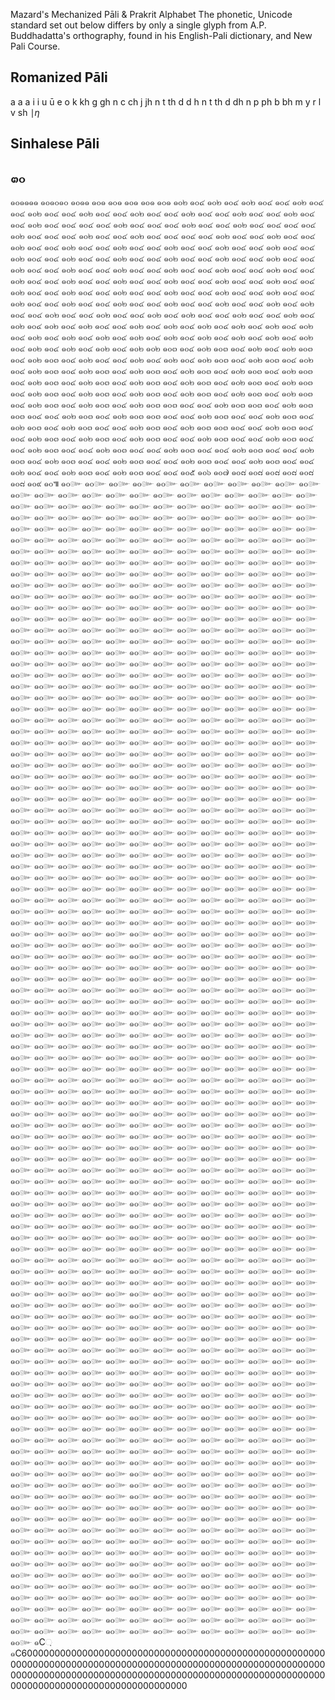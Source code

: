 Mazard's Mechanized Pāli \& Prakrit Alphabet The phonetic, Unicode standard set out below differs by only a single glyph from A.P. Buddhadatta's orthography, found in his English-Pali dictionary, and New Pali Course.

## Romanized Pāli

a a a i i u ū e o k kh g gh n c ch j jh n t th d d h n t th d dh n p ph b bh m y r l v sh $\mid \eta$

## Sinhalese Pāli

## ๓๐

๑๐๑๑๑๑
๑๐๑๐๑๐
๑๐๑๑
๑๐๑
๑๐๑
๑๐๑
๑๐๑
๑๐๑
๑๐๒
๑๐๔
๑๐๒
๑๐๔
๑๐๒
๑๐๔
๑๐๔
๑๐๒
๑๐๔
๑๐๔
๑๐๒
๑๐๔
๑๐๔
๑๐๒
๑๐๔
๑๐๔
๑๐๒
๑๐๔
๑๐๔
๑๐๒
๑๐๔
๑๐๔
๑๐๒
๑๐๔
๑๐๔
๑๐๒
๑๐๔
๑๐๔
๑๐๒
๑๐๔
๑๐๔
๑๐๔
๑๐๔
๑๐๒
๑๐๔
๑๐๔
๑๐๔
๑๐๒
๑๐๔
๑๐๔
๑๐๒
๑๐๔
๑๐๔
๑๐๔
๑๐๔
๑๐๒
๑๐๔
๑๐๔
๑๐๔
๑๐๒
๑๐๔
๑๐๔
๑๐๒
๑๐๔
๑๐๔
๑๐๔
๑๐๔
๑๐๒
๑๐๔
๑๐๔
๑๐๒
๑๐๔
๑๐๔
๑๐๒
๑๐๔
๑๐๔
๑๐๒
๑๐๔
๑๐๔
๑๐๒
๑๐๔
๑๐๔
๑๐๒
๑๐๔
๑๐๔
๑๐๒
๑๐๔
๑๐๔
๑๐๒
๑๐๔
๑๐๔
๑๐๒
๑๐๔
๑๐๔
๑๐๒
๑๐๔
๑๐๔
๑๐๒
๑๐๔
๑๐๔
๑๐๒
๑๐๔
๑๐๔
๑๐๒
๑๐๔
๑๐๔
๑๐๒
๑๐๔
๑๐๔
๑๐๒
๑๐๔
๑๐๔
๑๐๒
๑๐๔
๑๐๔
๑๐๒
๑๐๔
๑๐๔
๑๐๒
๑๐๔
๑๐๔
๑๐๒
๑๐๔
๑๐๔
๑๐๒
๑๐๔
๑๐๔
๑๐๒
๑๐๔
๑๐๔
๑๐๒
๑๐๔
๑๐๔
๑๐๒
๑๐๔
๑๐๔
๑๐๒
๑๐๔
๑๐๔
๑๐๒
๑๐๔
๑๐๔
๑๐๒
๑๐๔
๑๐๔
๑๐๒
๑๐๔
๑๐๔
๑๐๒
๑๐๔
๑๐๔
๑๐๒
๑๐๔
๑๐๔
๑๐๒
๑๐๔
๑๐๔
๑๐๒
๑๐๔
๑๐๔
๑๐๒
๑๐๔
๑๐๔
๑๐๒
๑๐๔
๑๐๔
๑๐๒
๑๐๔
๑๐๔
๑๐๒
๑๐๔
๑๐๔
๑๐๒
๑๐๔
๑๐๔
๑๐๒
๑๐๔
๑๐๔
๑๐๒
๑๐๔
๑๐๒
๑๐๔
๑๐๔
๑๐๒
๑๐๔
๑๐๔
๑๐๒
๑๐๔
๑๐๔
๑๐๒
๑๐๔
๑๐๒
๑๐๔
๑๐๔
๑๐๒
๑๐๔
๑๐๔
๑๐๒
๑๐๔
๑๐๒
๑๐๔
๑๐๒
๑๐๔
๑๐๒
๑๐๔
๑๐๔
๑๐๒
๑๐๔
๑๐๒
๑๐๔
๑๐๒
๑๐๔
๑๐๒
๑๐๔
๑๐๒
๑๐๔
๑๐๒
๑๐๔
๑๐๒
๑๐๔
๑๐๒
๑๐๔
๑๐๒
๑๐๔
๑๐๒
๑๐๔
๑๐๒
๑๐๔
๑๐๒
๑๐๔
๑๐๒
๑๐๔
๑๐๒
๑๐๔
๑๐๒
๑๐๔
๑๐๒
๑๐๔
๑๐๒
๑๐๔
๑๐๒
๑๐๔
๑๐๒
๑๐๒
๑๐๓
๑๐๔
๑๐๒
๑๐๓
๑๐๔
๑๐๒
๑๐๔
๑๐๒
๑๐๓
๑๐๔
๑๐๒
๑๐๓
๑๐๔
๑๐๒
๑๐๔
๑๐๔
๑๐๒
๑๐๔
๑๐๒
๑๐๔
๑๐๒
๑๐๓
๑๐๔
๑๐๒
๑๐๓
๑๐๔
๑๐๒
๑๐๔
๑๐๒
๑๐๓
๑๐๔
๑๐๒
๑๐๓
๑๐๔
๑๐๒
๑๐๓
๑๐๔
๑๐๒
๑๐๓
๑๐๔
๑๐๒
๑๐๓
๑๐๔
๑๐๒
๑๐๓
๑๐๔
๑๐๒
๑๐๓
๑๐๔
๑๐๒
๑๐๓
๑๐๔
๑๐๒
๑๐๓
๑๐๔
๑๐๒
๑๐๓
๑๐๔
๑๐๒
๑๐๓
๑๐๔
๑๐๒
๑๐๓
๑๐๔
๑๐๒
๑๐๓
๑๐๔
๑๐๒
๑๐๓
๑๐๔
๑๐๒
๑๐๓
๑๐๔
๑๐๒
๑๐๓
๑๐๔
๑๐๒
๑๐๓
๑๐๔
๑๐๒
๑๐๓
๑๐๔
๑๐๒
๑๐๓
๑๐๔
๑๐๒
๑๐๓
๑๐๔
๑๐๒
๑๐๓
๑๐๓
๑๐๔
๑๐๔
๑๐๒
๑๐๓
๑๐๓
๑๐๔
๑๐๒
๑๐๓
๑๐๓
๑๐๔
๑๐๔
๑๐๒
๑๐๓
๑๐๔
๑๐๒
๑๐๓
๑๐๓
๑๐๔
๑๐๔
๑๐๒
๑๐๓
๑๐๔
๑๐๔
๑๐๒
๑๐๓
๑๐๔
๑๐๒
๑๐๓
๑๐๔
๑๐๒
๑๐๓
๑๐๔
๑๐๔
๑๐๒
๑๐๓
๑๐๔
๑๐๒
๑๐๓
๑๐๓
๑๐๔
๑๐๔
๑๐๒
๑๐๓
๑๐๔
๑๐๔
๑๐๒
๑๐๓
๑๐๔
๑๐๒
๑๐๓
๑๐๔
๑๐๒
๑๐๓
๑๐๔
๑๐๔
๑๐๒
๑๐๓
๑๐๔
๑๐๔
๑๐๒
๑๐๓
๑๐๔
๑๐๔
๑๐๒
๑๐๓
๑๐๔
๑๐๔
๑๐๒
๑๐๓
๑๐๔
๑๐๔
๑๐๒
๑๐๓
๑๐๔
๑๐๔
๑๐๒
๑๐๓
๑๐๔
๑๐๔
๑๐๒
๑๐๓
๑๐๔
๑๐๒
๑๐๓
๑๐๔
๑๐๔
๑๐๒
๑๐๓
๑๐๔
๑๐๔
๑๐๒
๑๐๓
๑๐๔
๑๐๔
๑๐๒
๑๐๓
๑๐๔
๑๐๔
๑๐๒
๑๐๔
๑๐๔
๑๐๒
๑๐๓
๑๐๔
๑๐๒
๑๐๓
๑๐๔
๑๐๔
๑๐๕
๑๐๖
๑๐๗
๑๐๘
๑๐๘
๑๐๘
๑๐๘
๑๐๘
๑๐๘
๑๐๙
๑๐๚
๑๐๛
๑๐๛
๑๐๛
๑๐๛
๑๐๛
๑๐๛
๑๐๛
๑๐๛
๑๐๛
๑๐๛
๑๐๛
๑๐๛
๑๐๛
๑๐๛
๑๐๛
๑๐๛
๑๐๛
๑๐๛
๑๐๛
๑๐๛
๑๐๛
๑๐๛
๑๐๛
๑๐๛
๑๐๛
๑๐๛
๑๐๛
๑๐๛
๑๐๛
๑๐๛
๑๐๛
๑๐๛
๑๐๛
๑๐๛
๑๐๛
๑๐๛
๑๐๛
๑๐๛
๑๐๛
๑๐๛
๑๐๛
๑๐๛
๑๐๛
๑๐๛
๑๐๛
๑๐๛
๑๐๛
๑๐๛
๑๐๛
๑๐๛
๑๐๛
๑๐๛
๑๐๛
๑๐๛
๑๐๛
๑๐๛
๑๐๛
๑๐๛
๑๐๛
๑๐๛
๑๐๛
๑๐๛
๑๐๛
๑๐๛
๑๐๛
๑๐๛
๑๐๛
๑๐๛
๑๐๛
๑๐๛
๑๐๛
๑๐๛
๑๐๛
๑๐๛
๑๐๛
๑๐๛
๑๐๛
๑๐๛
๑๐๛
๑๐๛
๑๐๛
๑๐๛
๑๐๛
๑๐๛
๑๐๛
๑๐๛
๑๐๛
๑๐๛
๑๐๛
๑๐๛
๑๐๛
๑๐๛
๑๐๛
๑๐๛
๑๐๛
๑๐๛
๑๐๛
๑๐๛
๑๐๛
๑๐๛
๑๐๛
๑๐๛
๑๐๛
๑๐๛
๑๐๛
๑๐๛
๑๐๛
๑๐๛
๑๐๛
๑๐๛
๑๐๛
๑๐๛
๑๐๛
๑๐๛
๑๐๛
๑๐๛
๑๐๛
๑๐๛
๑๐๛
๑๐๛
๑๐๛
๑๐๛
๑๐๛
๑๐๛
๑๐๛
๑๐๛
๑๐๛
๑๐๛
๑๐๛
๑๐๛
๑๐๛
๑๐๛
๑๐๛
๑๐๛
๑๐๛
๑๐๛
๑๐๛
๑๐๛
๑๐๛
๑๐๛
๑๐๛
๑๐๛
๑๐๛
๑๐๛
๑๐๛
๑๐๛
๑๐๛
๑๐๛
๑๐๛
๑๐๛
๑๐๛
๑๐๛
๑๐๛
๑๐๛
๑๐๛
๑๐๛
๑๐๛
๑๐๛
๑๐๛
๑๐๛
๑๐๛
๑๐๛
๑๐๛
๑๐๛
๑๐๛
๑๐๛
๑๐๛
๑๐๛
๑๐๛
๑๐๛
๑๐๛
๑๐๛
๑๐๛
๑๐๛
๑๐๛
๑๐๛
๑๐๛
๑๐๛
๑๐๛
๑๐๛
๑๐๛
๑๐๛
๑๐๛
๑๐๛
๑๐๛
๑๐๛
๑๐๛
๑๐๛
๑๐๛
๑๐๛
๑๐๛
๑๐๛
๑๐๛
๑๐๛
๑๐๛
๑๐๛
๑๐๛
๑๐๛
๑๐๛
๑๐๛
๑๐๛
๑๐๛
๑๐๛
๑๐๛
๑๐๛
๑๐๛
๑๐๛
๑๐๛
๑๐๛
๑๐๛
๑๐๛
๑๐๛
๑๐๛
๑๐๛
๑๐๛
๑๐๛
๑๐๛
๑๐๛
๑๐๛
๑๐๛
๑๐๛
๑๐๛
๑๐๛
๑๐๛
๑๐๛
๑๐๛
๑๐๛
๑๐๛
๑๐๛
๑๐๛
๑๐๛
๑๐๛
๑๐๛
๑๐๛
๑๐๛
๑๐๛
๑๐๛
๑๐๛
๑๐๛
๑๐๛
๑๐๛
๑๐๛
๑๐๛
๑๐๛
๑๐๛
๑๐๛
๑๐๛
๑๐๛
๑๐๛
๑๐๛
๑๐๛
๑๐๛
๑๐๛
๑๐๛
๑๐๛
๑๐๛
๑๐๛
๑๐๛
๑๐๛
๑๐๛
๑๐๛
๑๐๛
๑๐๛
๑๐๛
๑๐๛
๑๐๛
๑๐๛
๑๐๛
๑๐๛
๑๐๛
๑๐๛
๑๐๛
๑๐๛
๑๐๛
๑๐๛
๑๐๛
๑๐๛
๑๐๛
๑๐๛
๑๐๛
๑๐๛
๑๐๛
๑๐๛
๑๐๛
๑๐๛
๑๐๛
๑๐๛
๑๐๛
๑๐๛
๑๐๛
๑๐๛
๑๐๛
๑๐๛
๑๐๛
๑๐๛
๑๐๛
๑๐๛
๑๐๛
๑๐๛
๑๐๛
๑๐๛
๑๐๛
๑๐๛
๑๐๛
๑๐๛
๑๐๛
๑๐๛
๑๐๛
๑๐๛
๑๐๛
๑๐๛
๑๐๛
๑๐๛
๑๐๛
๑๐๛
๑๐๛
๑๐๛
๑๐๛
๑๐๛
๑๐๛
๑๐๛
๑๐๛
๑๐๛
๑๐๛
๑๐๛
๑๐๛
๑๐๛
๑๐๛
๑๐๛
๑๐๛
๑๐๛
๑๐๛
๑๐๛
๑๐๛
๑๐๛
๑๐๛
๑๐๛
๑๐๛
๑๐๛
๑๐๛
๑๐๛
๑๐๛
๑๐๛
๑๐๛
๑๐๛
๑๐๛
๑๐๛
๑๐๛
๑๐๛
๑๐๛
๑๐๛
๑๐๛
๑๐๛
๑๐๛
๑๐๛
๑๐๛
๑๐๛
๑๐๛
๑๐๛
๑๐๛
๑๐๛
๑๐๛
๑๐๛
๑๐๛
๑๐๛
๑๐๛
๑๐๛
๑๐๛
๑๐๛
๑๐๛
๑๐๛
๑๐๛
๑๐๛
๑๐๛
๑๐๛
๑๐๛
๑๐๛
๑๐๛
๑๐๛
๑๐๛
๑๐๛
๑๐๛
๑๐๛
๑๐๛
๑๐๛
๑๐๛
๑๐๛
๑๐๛
๑๐๛
๑๐๛
๑๐๛
๑๐๛
๑๐๛
๑๐๛
๑๐๛
๑๐๛
๑๐๛
๑๐๛
๑๐๛
๑๐๛
๑๐๛
๑๐๛
๑๐๛
๑๐๛
๑๐๛
๑๐๛
๑๐๛
๑๐๛
๑๐๛
๑๐๛
๑๐๛
๑๐๛
๑๐๛
๑๐๛
๑๐๛
๑๐๛
๑๐๛
๑๐๛
๑๐๛
๑๐๛
๑๐๛
๑๐๛
๑๐๛
๑๐๛
๑๐๛
๑๐๛
๑๐๛
๑๐๛
๑๐๛
๑๐๛
๑๐๛
๑๐๛
๑๐๛
๑๐๛
๑๐๛
๑๐๛
๑๐๛
๑๐๛
๑๐๛
๑๐๛
๑๐๛
๑๐๛
๑๐๛
๑๐๛
๑๐๛
๑๐๛
๑๐๛
๑๐๛
๑๐๛
๑๐๛
๑๐๛
๑๐๛
๑๐๛
๑๐๛
๑๐๛
๑๐๛
๑๐๛
๑๐๛
๑๐๛
๑๐๛
๑๐๛
๑๐๛
๑๐๛
๑๐๛
๑๐๛
๑๐๛
๑๐๛
๑๐๛
๑๐๛
๑๐๛
๑๐๛
๑๐๛
๑๐๛
๑๐๛
๑๐๛
๑๐๛
๑๐๛
๑๐๛
๑๐๛
๑๐๛
๑๐๛
๑๐๛
๑๐๛
๑๐๛
๑๐๛
๑๐๛
๑๐๛
๑๐๛
๑๐๛
๑๐๛
๑๐๛
๑๐๛
๑๐๛
๑๐๛
๑๐๛
๑๐๛
๑๐๛
๑๐๛
๑๐๛
๑๐๛
๑๐๛
๑๐๛
๑๐๛
๑๐๛
๑๐๛
๑๐๛
๑๐๛
๑๐๛
๑๐๛
๑๐๛
๑๐๛
๑๐๛
๑๐๛
๑๐๛
๑๐๛
๑๐๛
๑๐๛
๑๐๛
๑๐๛
๑๐๛
๑๐๛
๑๐๛
๑๐๛
๑๐๛
๑๐๛
๑๐๛
๑๐๛
๑๐๛
๑๐๛
๑๐๛
๑๐๛
๑๐๛
๑๐๛
๑๐๛
๑๐๛
๑๐๛
๑๐๛
๑๐๛
๑๐๛
๑๐๛
๑๐๛
๑๐๛
๑๐๛
๑๐๛
๑๐๛
๑๐๛
๑๐๛
๑๐๛
๑๐๛
๑๐๛
๑๐๛
๑๐๛
๑๐๛
๑๐๛
๑๐๛
๑๐๛
๑๐๛
๑๐๛
๑๐๛
๑๐๛
๑๐๛
๑๐๛
๑๐๛
๑๐๛
๑๐๛
๑๐๛
๑๐๛
๑๐๛
๑๐๛
๑๐๛
๑๐๛
๑๐๛
๑๐๛
๑๐๛
๑๐๛
๑๐๛
๑๐๛
๑๐๛
๑๐๛
๑๐๛
๑๐๛
๑๐๛
๑๐๛
๑๐๛
๑๐๛
๑๐๛
๑๐๛
๑๐๛
๑๐๛
๑๐๛
๑๐๛
๑๐๛
๑๐๛
๑๐๛
๑๐๛
๑๐๛
๑๐๛
๑๐๛
๑๐๛
๑๐๛
๑๐๛
๑๐๛
๑๐๛
๑๐๛
๑๐๛
๑๐๛
๑๐๛
๑๐๛
๑๐๛
๑๐๛
๑๐๛
๑๐๛
๑๐๛
๑๐๛
๑๐๛
๑๐๛
๑๐๛
๑๐๛
๑๐๛
๑๐๛
๑๐๛
๑๐๛
๑๐๛
๑๐๛
๑๐๛
๑๐๛
๑๐๛
๑๐๛
๑๐๛
๑๐๛
๑๐๛
๑๐๛
๑๐๛
๑๐๛
๑๐๛
๑๐๛
๑๐๛
๑๐๛
๑๐๛
๑๐๛
๑๐๛
๑๐๛
๑๐๛
๑๐๛
๑๐๛
๑๐๛
๑๐๛
๑๐๛
๑๐๛
๑๐๛
๑๐๛
๑๐๛
๑๐๛
๑๐๛
๑๐๛
๑๐๛
๑๐๛
๑๐๛
๑๐๛
๑๐๛
๑๐๛
๑๐๛
๑๐๛
๑๐๛
๑๐๛
๑๐๛
๑๐๛
๑๐๛
๑๐๛
๑๐๛
๑๐๛
๑๐๛
๑๐๛
๑๐๛
๑๐๛
๑๐๛
๑๐๛
๑๐๛
๑๐๛
๑๐๛
๑๐๛
๑๐๛
๑๐๛
๑๐๛
๑๐๛
๑๐๛
๑๐๛
๑๐๛
๑๐๛
๑๐๛
๑๐๛
๑๐๛
๑๐๛
๑๐๛
๑๐๛
๑๐๛
๑๐๛
๑๐๛
๑๐๛
๑๐๛
๑๐๛
๑๐๛
๑๐๛
๑๐๛
๑๐๛
๑๐๛
๑๐๛
๑๐๛
๑๐๛
๑๐๛
๑๐๛
๑๐๛
๑๐๛
๑๐๛
๑๐๛
๑๐๛
๑๐๛
๑๐๛
๑๐๛
๑๐๛
๑๐๛
๑๐๛
๑๐๛
๑๐๛
๑๐๛
๑๐๛
๑๐๛
๑๐๛
๑๐๛
๑๐๛
๑๐๛
๑๐๛
๑๐๛
๑๐๛
๑๐๛
๑๐๛
๑๐๛
๑๐๛
๑๐๛
๑๐๛
๑๐๛
๑๐๛
๑๐๛
๑๐๛
๑๐๛
๑๐๛
๑๐๛
๑๐๛
๑๐๛
๑๐๛
๑๐๛
๑๐๛
๑๐๛
๑๐๛
๑๐๛
๑๐๛
๑๐๛
๑๐๛
๑๐๛
๑๐๛
๑๐๛
๑๐๛
๑๐๛
๑๐๛
๑๐๛
๑๐๛
๑๐๛
๑๐๛
๑๐๛
๑๐๛
๑๐๛
๑๐๛
๑๐๛
๑๐๛
๑๐๛
๑๐๛
๑๐๛
๑๐๛
๑๐๛
๑๐๛
๑๐๛
๑๐๛
๑๐๛
๑๐๛
๑๐๛
๑๐๛
๑๐๛
๑๐๛
๑๐๛
๑๐๛
๑๐๛
๑๐๛
๑๐๛
๑๐๛
๑๐๛
๑๐๛
๑๐๛
๑๐๛
๑๐๛
๑๐๛
๑๐๛
๑๐๛
๑๐๛
๑๐๛
๑๐๛
๑๐๛
๑๐๛
๑๐๛
๑๐๛
๑๐๛
๑๐๛
๑๐๛
๑๐๛
๑๐๛
๑๐๛
๑๐๛
๑๐๛
๑๐๛
๑๐๛
๑๐๛
๑๐๛
๑๐๛
๑๐๛
๑๐๛
๑๐๛
๑๐๛
๑๐๛
๑๐๛
๑๐๛
๑๐๛
๑๐๛
๑๐๛
๑๐๛
๑๐๛
๑๐๛
๑๐๛
๑๐๛
๑๐๛
๑๐๛
๑๐๛
๑๐๛
๑๐๛
๑๐๛
๑๐๛
๑๐๛
๑๐๛
๑๐๛
๑๐๛
๑๐๛
๑๐๛
๑๐๛
๑๐๛
๑๐๛
๑๐๛
๑๐๛
๑๐๛
๑๐๛
๑๐๛
๑๐๛
๑๐๛
๑๐๛
๑๐๛
๑๐๛
๑๐๛
๑๐๛
๑๐๛
๑๐๛
๑๐๛
๑๐๛
๑๐๛
๑๐๛
๑๐๛
๑๐๛
๑๐๛
๑๐๛
๑๐๛
๑๐๛
๑๐๛
๑๐๛
๑๐๛
๑๐๛
๑๐๛
๑๐๛
๑๐๛
๑๐๛
๑๐๛
๑๐๛
๑๐๛
๑๐๛
๑๐๛
๑๐๛
๑๐๛
๑๐๛
๑๐๛
๑๐๛
๑๐๛
๑๐๛
๑๐๛
๑๐๛
๑๐๛
๑๐๛
๑๐๛
๑๐๛
๑๐๛
๑๐๛
๑๐๛
๑๐๛
๑๐๛
๑๐๛
๑๐๛
๑๐๛
๑๐๛
๑๐๛
๑๐๛
๑๐๛
๑๐๛
๑๐๛
๑๐๛
๑๐๛
๑๐๛
๑๐๛
๑๐๛
๑๐๛
๑๐๛
๑๐๛
๑๐๛
๑๐๛
๑๐๛
๑๐๛
๑๐๛
๑๐๛
๑๐๛
๑๐๛
๑๐๛
๑๐๛
๑๐๛
๑๐๛
๑๐๛
๑๐๛
๑๐๛
๑๐๛
๑๐๛
๑๐๛
๑๐๛
๑๐๛
๑๐๛
๑๐๛
๑๐๛
๑๐๛
๑๐๛
๑๐๛
๑๐๛
๑๐๛
๑๐๛
๑๐๛
๑๐๛
๑๐๛
๑๐๛
๑๐๛
๑๐๛
๑๐๛
๑๐๛
๑๐๛
๑๐๛
๑๐๛
๑๐๛
๑๐๛
๑๐๛
๑๐๛
๑๐๛
๑๐๛
๑๐๛
๑๐๛
๑๐๛
๑๐๛
๑๐๛
๑๐๛
๑๐๛
๑๐๛
๑๐๛
๑๐๛
๑๐๛
๑๐๛
๑๐๛
๑๐๛
๑๐๛
๑๐๛
๑๐๛
๑๐๛
๑๐๛
๑๐๛
๑๐๛
๑๐๛
๑๐๛
๑๐๛
๑๐๛
๑๐๛
๑๐๛
๑๐๛
๑๐๛
๑๐๛
๑๐๛
๑๐๛
๑๐๛
๑๐๛
๑๐๛
๑๐๛
๑๐๛
๑๐๛
๑๐๛
๑๐๛
๑๐๛
๑๐๛
๑๐๛
๑๐๛
๑๐๛
๑๐๛
๑๐๛
๑๐๛
๑๐๛
๑๐๛
๑๐๛
๑๐๛
๑๐๛
๑๐๛
๑๐๛
๑๐๛
๑๐๛
๑๐๛
๑๐๛
๑๐๛
๑๐๛
๑๐๛
๑๐๛
๑๐๛
๑๐๛
๑๐๛
๑๐๛
๑๐๛
๑๐๛
๑๐๛
๑๐๛
๑๐๛
๑๐๛
๑๐๛
๑๐๛
๑๐๛
๑๐๛
๑๐๛
๑๐๛
๑๐๛
๑๐๛
๑๐๛
๑๐๛
๑๐๛
๑๐๛
๑๐๛
๑๐๛
๑๐๛
๑๐๛
๑๐๛
๑๐๛
๑๐๛
๑๐๛
๑๐๛
๑๐๛
๑๐๛
๑๐๛
๑๐๛
๑๐๛
๑๐๛
๑๐๛
๑๐๛
๑๐๛
๑๐๛
๑๐๛
๑๐๛
๑๐๛
๑๐๛
๑๐๛
๑๐๛
๑๐๛
๑๐๛
๑๐๛
๑๐๛
๑๐๛
๑๐๛
๑๐๛
๑๐๛
๑๐๛
๑๐๛
๑๐๛
๑๐๛
๑๐๛
๑๐๛
๑๐๛
๑๐๛
๑๐๛
๑๐๛
๑๐๛
๑๐๛
๑๐๛
๑๐๛
๑๐๛
๑๐๛
๑๐๛
๑๐๛
๑๐๛
๑๐๛
๑๐๛
๑๐๛
๑๐๛
๑๐๛
๑๐๛
๑๐๛
๑๐๛
๑๐๛
๑๐๛
๑๐๛
๑๐๛
๑๐๛
๑๐๛
๑๐๛
๑๐๛
๑๐๛
๑๐๛
๑๐๛
๑๐๛
๑๐๛
๑๐๛
๑๐๛
๑๐๛
๑๐๛
๑๐๛
๑๐๛
๑๐๛
๑๐๛
๑๐๛
๑๐๛
๑๐๛
๑๐๛
๑๐๛
๑๐๛
๑๐๛
๑๐๛
๑๐๛
๑๐๛
๑๐๛
๑๐๛
๑๐๛
๑๐๛
๑๐๛
๑๐๛
๑๐๛
๑๐๛
๑๐๛
๑๐๛
๑๐๛
๑๐๛
๑๐๛
๑๐๛
๑๐๛
๑๐๛
๑๐๛
๑๐๛
๑๐๛
๑๐๛
๑๐๛
๑๐๛
๑๐๛
๑๐๛
๑๐๛
๑๐๛
๑๐๛
๑๐๛
๑๐๛
๑๐๛
๑๐๛
๑๐๛
๑๐๛
๑๐๛
๑๐๛
๑๐๛
๑๐๛
๑๐๛
๑๐๛
๑๐๛
๑๐๛
๑๐๛
๑๐๛
๑๐๛
๑๐๛
๑๐๛
๑๐๛
๑๐๛
๑๐๛
๑๐๛
๑๐๛
๑๐๛
๑๐๛
๑๐๛
๑๐๛
๑๐๛
๑๐๛
๑๐๛
๑๐๛
๑๐๛
๑๐๛
๑๐๛
๑๐๛
๑๐๛
๑๐๛
๑๐๛
๑๐๛
๑๐๛
๑๐๛
๑๐๛
๑๐๛
๑๐๛
๑๐๛
๑๐๛
๑๐๛
๑๐๛
๑๐๛
๑๐๛
๑๐๛
๑๐๛
๑๐๛
๑๐๛
๑๐๛
๑๐๛
๑๐๛
๑๐๛
๑๐๛
๑๐๛
๑๐๛
๑๐๛
๑๐๛
๑๐๛
๑๐๛
๑๐๛
๑๐๛
๑๐๛
๑๐๛
๑๐๛
๑๐๛
๑๐๛
๑๐๛
๑๐๛
๑๐๛
๑๐๛
๑๐๛
๑๐๛
๑๐๛
๑๐๛
๑๐๛
๑๐๛
๑๐๛
๑๐๛
๑๐๛
๑๐๛
๑๐๛
๑๐๛
๑๐๛
๑๐๛
๑๐๛
๑๐๛
๑๐๛
๑๐๛
๑๐๛
๑๐๛
๑๐๛
๑๐๛
๑๐๛
๑๐๛
๑๐๛
๑๐๛
๑๐๛
๑๐๛
๑๐๛
๑๐๛
๑๐๛
๑๐๛
๑๐๛
๑๐๛
๑๐๛
๑๐๛
๑๐๛
๑๐๛
๑๐๛
๑๐๛
๑๐๛
๑๐๛
๑๐๛
๑๐๛
๑๐๛
๑๐๛
๑๐๛
๑๐๛
๑๐๛
๑๐๛
๑๐๛
๑๐๛
๑๐๛
๑๐๛
๑๐๛
๑๐๛
๑๐๛
๑๐๛
๑๐๛
๑๐๛
๑๐๛
๑๐๛
๑๐๛
๑๐๛
๑๐๛
๑๐๛
๑๐๛
๑๐๛
๑๐๛
๑๐๛
๑๐๛
๑๐๛
๑๐๛
๑๐๛
๑๐๛
๑๐๛
๑๐๛
๑๐๛
๑๐๛
๑๐๛
๑๐๛
๑๐๛
๑๐๛
๑๐๛
๑๐๛
๑๐๛
๑๐๛
๑C઼
๑C600000000000000000000000000000000000000000000000000000000000000000000000000000000000000000000000000000000000000000000000000000000000000000000000000000000000000000000000000000000000000000000000000000000
